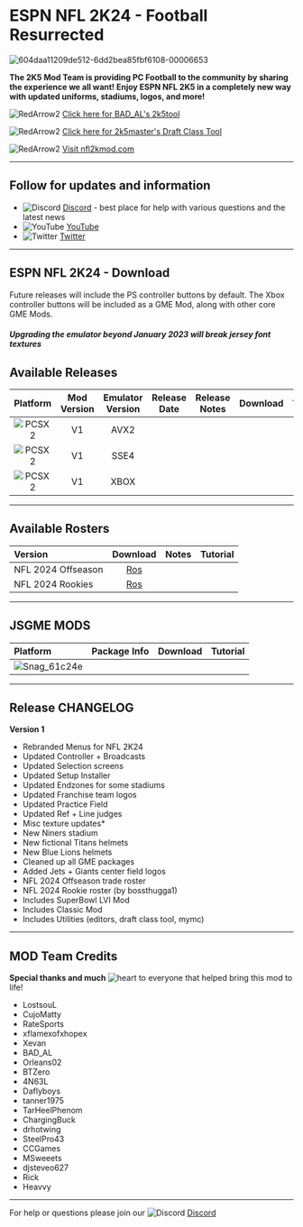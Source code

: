 # ESPN NFL 2K24 - Football Resurrected

![604daa11209de512-6dd2bea85fbf6108-00006653](https://github.com/lostsoul63b/NFL-2K24/assets/69597675/e69b40d1-9138-491e-a3b6-414919435a0d)

**The 2K5 Mod Team is providing PC Football to the community by sharing the experience we all want! Enjoy ESPN NFL 2K5 in a completely new way with updated uniforms, stadiums, logos, and more!**

![RedArrow2](https://user-images.githubusercontent.com/69597675/125669440-bcf4c873-527c-4524-9426-9488c71fbbde.png)
[Click here for BAD_AL's 2k5tool](https://github.com/BAD-AL/NFL2K5Tool/releases)

![RedArrow2](https://user-images.githubusercontent.com/69597675/125669440-bcf4c873-527c-4524-9426-9488c71fbbde.png)
[Click here for 2k5master's Draft Class Tool](https://github.com/2k5master/ESPN-NFL-2K5-Draft-Class-Generator)

![RedArrow2](https://user-images.githubusercontent.com/69597675/125669440-bcf4c873-527c-4524-9426-9488c71fbbde.png)
[Visit nfl2kmod.com](https://www.nfl2kmod.com/)

---------
## Follow for updates and information
* ![Discord](https://user-images.githubusercontent.com/69597675/124640725-d1e88980-de5b-11eb-926d-ec5f55b19a62.png) [Discord](https://discord.gg/sBVXzYb) - best place for help with various questions and the latest news
* ![YouTube](https://user-images.githubusercontent.com/69597675/124641345-9b5f3e80-de5c-11eb-80e3-4dc5fabc4137.png) [YouTube](https://www.youtube.com/lostsoul63b)
* ![Twitter](https://user-images.githubusercontent.com/69597675/124641220-71a61780-de5c-11eb-8bd9-0c8c3ad46949.png) [Twitter](https://twitter.com/blostsou)
---------
## ESPN NFL 2K24 - Download
Future releases will include the PS controller buttons by default. The Xbox controller buttons will be included as a GME Mod, along with other core GME Mods.

#### *Upgrading the emulator beyond January 2023 will break jersey font textures*

## Available Releases
| Platform | Mod Version | Emulator Version | Release Date  | Release Notes | Download | Tutorial |
| :-------------: | :-------------: | :-------------: | :-------------: | :-------------: | :-------------: |  :-------------: |
| ![PCSX2](https://user-images.githubusercontent.com/69597675/124647169-9baf0800-de63-11eb-974c-a7a4b2aecc1d.png) | V1 | AVX2 |  |  |  |  |
| ![PCSX2](https://user-images.githubusercontent.com/69597675/124647169-9baf0800-de63-11eb-974c-a7a4b2aecc1d.png) | V1 | SSE4 |  |  |  |  |
| ![PCSX2](https://user-images.githubusercontent.com/69597675/124647169-9baf0800-de63-11eb-974c-a7a4b2aecc1d.png) | V1 | XBOX |  |  |  |  |

---------
## Available Rosters
| Version | Download | Notes | Tutorial |
| :------------- | :-------------: | :------------- | :------------- |
| NFL 2024 Offseason | [Ros](https://www.mediafire.com/file_premium/cakdsnmadgps7dr/NFL2024_OffSeasonRos.zip/file) |  |  |
| NFL 2024 Rookies | [Ros]() |  |  |

---------
## JSGME MODS
| Platform | Package Info | Download | Tutorial |
| :------------- | :------------- | :------------- | :------------- |
| ![Snag_61c24e](https://user-images.githubusercontent.com/69597675/150687521-fa2844f5-8343-443d-b9cc-24aebc94182a.png) | | | |

---------
## Release CHANGELOG
**Version 1**
 * Rebranded Menus for NFL 2K24
 * Updated Controller + Broadcasts
 * Updated Selection screens
 * Updated Setup Installer
 * Updated Endzones for some stadiums
 * Updated Franchise team logos
 * Updated Practice Field
 * Updated Ref + Line judges
 * Misc texture updates*
 * New Niners stadium
 * New fictional Titans helmets
 * New Blue Lions helmets
 * Cleaned up all GME packages
 * Added Jets + Giants center field logos
 * NFL 2024 Offseason trade roster
 * NFL 2024 Rookie roster (by bossthugga1)
 * Includes SuperBowl LVI Mod
 * Includes Classic Mod
 * Includes Utilities (editors, draft class tool, mymc)

---------
## MOD Team Credits
**Special thanks and much** ![heart](https://user-images.githubusercontent.com/69597675/125808838-b20315aa-b53f-41a2-b31a-691d685fb1df.png) to everyone that helped bring this mod to life!
* LostsouL
* CujoMatty
* RateSports
* xflamexofxhopex
* Xevan
* BAD_AL
* Orleans02 
* BTZero
* 4N63L
* Daflyboys
* tanner1975
* TarHeelPhenom
* ChargingBuck
* drhotwing
* SteelPro43
* CCGames
* MSweeets
* djsteveo627
* Rick
* Heavvy

---------
For help or questions please join our ![Discord](https://user-images.githubusercontent.com/69597675/124640725-d1e88980-de5b-11eb-926d-ec5f55b19a62.png) [Discord](https://discord.gg/sBVXzYb)
